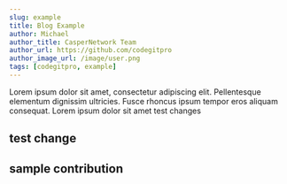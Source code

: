 ```yaml
---
slug: example
title: Blog Example
author: Michael
author_title: CasperNetwork Team
author_url: https://github.com/codegitpro
author_image_url: /image/user.png
tags: [codegitpro, example]
---
```


Lorem ipsum dolor sit amet, consectetur adipiscing elit. Pellentesque elementum dignissim ultricies. Fusce rhoncus ipsum tempor eros aliquam consequat. Lorem ipsum dolor sit amet test changes

## test change

## sample contribution
